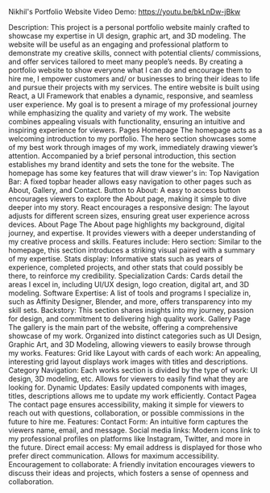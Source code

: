 Nikhil's Portfolio Website
Video Demo: https://youtu.be/bkLnDw-jBkw


Description:
This project is a personal portfolio website mainly crafted to showcase my expertise in UI design, graphic art, and 3D modeling. The website will be useful as an engaging and professional platform to demonstrate my creative skills, connect with potential clients/ commissions, and offer services tailored to meet many people’s needs. By creating a portfolio website to show everyone what I can do and encourage them to hire me, I empower customers and/ or businesses to bring their ideas to life and pursue their projects with my services.
The entire website is built using React, a UI Framework that enables a dynamic, responsive, and seamless user experience. My goal is to present a mirage of my professional journey while emphasizing the quality and variety of my work. The website combines appealing visuals with functionality, ensuring an intuitive and inspiring experience for viewers.
Pages
Homepage
The homepage acts as a welcoming introduction to my portfolio. The hero section showcases some of my best work through images of my work, immediately drawing viewer’s attention. Accompanied by a brief personal introduction, this section establishes my brand identity and sets the tone for the website.
The homepage has some key features that will draw viewer's in:
Top Navigation Bar: A fixed topbar header allows easy navigation to other pages such as About, Gallery, and Contact.
Button to About: A easy to access button encourages viewers to explore the About page, making it simple to dive deeper into my story.
React encourages a responsive design: The layout adjusts for different screen sizes, ensuring great user experience across devices.
About Page
The About page highlights my background, digital journey, and expertise. It provides viewers with a deeper understanding of my creative process and skills.
Features include:
Hero section: Similar to the homepage, this section introduces a striking visual paired with a summary of my expertise.
Stats display: Informative stats such as years of experience, completed projects, and other stats that could possibly be there, to reinforce my credibility.
Specialization Cards: Cards detail the areas I excel in, including UI/UX design, logo creation, digital art, and 3D modeling.
Software Expertise: A list of tools and programs I specialize in, such as Affinity Designer, Blender, and more, offers transparency into my skill sets.
Backstory: This section shares insights into my journey, passion for design, and commitment to delivering high quality work.
Gallery Page
The gallery is the main part of the website, offering a comprehensive showcase of my work. Organized into distinct categories such as UI Design, Graphic Art, and 3D Modeling, allowing viewers to easily browse through my works.
Features:
Grid like Layout with cards of each work: An appealing, interesting  grid layout displays work images with titles and descriptions.
Category Navigation: Each works section is divided by the type of work: UI design, 3D modeling, etc. Allows for viewers to easily find what they are looking for.
Dynamic Updates: Easily updated components with images, titles, descriptions allows me to update my work efficiently.
Contact Pagea
The contact page ensures accessibility, making it simple for viewers to reach out with questions, collaboration, or possible commissions in the future to hire me.
Features:
Contact Form: An intuitive form captures the viewers name, email, and message.
Social media links: Modern icons link to my professional profiles on platforms like Instagram, Twitter, and more in the future.
Direct email access: My email address is displayed for those who prefer direct communication. Allows for maximum accessibility.
Encouragement to collaborate: A friendly invitation encourages viewers to discuss their ideas and projects, which fosters a sense of openness and collaboration.


